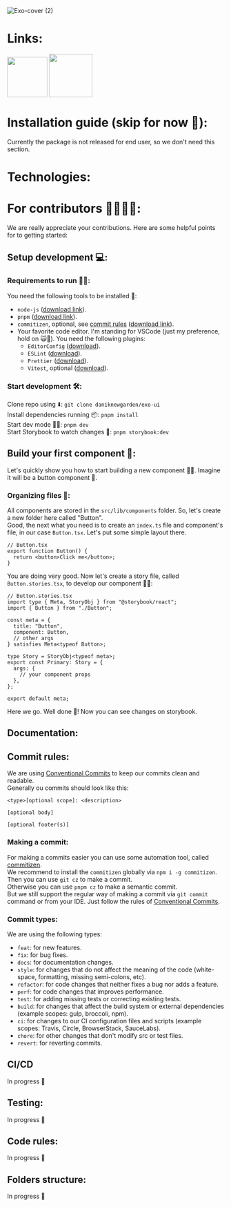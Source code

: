 ![Exo-cover (2)](https://github.com/daniknewgarden/exo-ui/assets/38109617/7c0a9d1b-3dcd-494f-91fb-001f130b99e1)
# Links:
[<img src="https://lh3.googleusercontent.com/fife/AK0iWDzqHZQo9ydmZwdjqJ3ZUqCaBd4Mc0AK-lUFxFTz8XTeXQoL-8TPFOhaLr3YxjTnKJ84Guxi1EJF_rvHj8qoaVeegG8f8VGlZXyS8geaCVdWXDRhoozESaOol4aG_IdP8ANgtD9SHdDwNKKUL6oNQqwBKUZ_u-31Iw0gPDrv57D_Gamt4wTo58AFlTDtHzfUnSZugts-UBkcOmtgS9H3epRDuBC-Lhifm4yafwKtWIoK2CNtE_uzvkIOKQ0B9CETu1YCvcChr2vQNjjd9Qp4ybjMzGAuAqqWsg7v4VmsgF7gEB_KbO88SMc9eIw_y7SJO4y_1b9IkeH_gTBtRvJ4krG3m-4MPA-l58hd7kmc6vIoZDGnXtRG0rcpvazaqmyn-m8Juw-GEPOLxH_uhJt4OPTwkhnTSKdc0pGOkJMB2CI1ejhxw6F1Jo4cOF0Dx6DqF3rZZZlWmh2VL4BYxldOCJEjMwda8VAHSA27bLTjf6SAcPx96xanwuV0nzCjNCURgwXdOl4x8og5Bmosm_FDnpBRaeOfCqRqyZixDydBJRHIg2gJ2oGDSDdv1XWzUECm7k5rc-VZbD6RPnjISQBBznJn_33A86FeMvjHoJtG0c5dO2U6TN_BpIt9qeFm2IjBDwqALbih8m0DCawLsMww94p0KlVRAtmrPrqMgBTLKEbPh4lvvwwZCLqz8cwFVOw8ll33xNmigTeFPdwXJ5uEV-KHrL983oiK1OHRTAf-bZWWgqJNOhuk-hgdHRFIEZlkAPXllOBo-X-TjQXQBfwt6mRA4DMhFBIJFOcnpZgC9sXMf6HBpZVb8vyz_pGr0Rjm8bnNTkUr8ac_eFuh-XHykBlEi15EZsltegHQa1zwecHJ90HtW01nIWyOCHQhyFnnus7w0v-CcR9a9tZwyK8YFjMB_0j1FSxh7a0EmRW9pdzEHo9MWiYIyzflL9lEliY6EZFwpa8cjc9cNN1YkjyNTfHBcZUVjdUN7D6xjGCUD-scq-fzc4aSTG0jbja6pkZTRU1AB9EGY-XUW4nRSNbNKh5NxkfH0CAeDWNS0u2GlwQCyvV86hXlQEoCU5wVvJPPuuDnQvW9N70VncQG-tnH4BKXsSQj_fxLzGdbHREfaOp1pvmTWr6TtA_Ov1vOoLJHdjr73Z_rZycuGWTc_-oL81bBnfIzCIDiORThPbkI6XdqLY6Oya_7hPi_MQlTFXiXG7nOhAhDwU6TG5jffM2MENSwRai2aCfZZql_LsPjQh0Jj1hmnwMqXA-ApPkdcenATQ8aFvzGB_DTx8aNM4y58Bmt2QTDxroIU5NO9DdlqzCwtKkLfnO3EjBc48BFLZ9lf3TJkYWCd4xLLArNE7M7LZyUHIzfWZY3TKIDwsHh1XJReM7OuDvYq0Q-Xn0Ekzvsbmn683Z5afydD1BpyYo93OP8aUkUNuyMOKTO0QaJhpKLxp7P4vDGeGRzep9vmv6HB_k4zzWz2YF-BIug1zO6eSKb1q6D-b_q_31CrLg1STRk7ic1X_MYfRGz9y47ksVdFqxTSXpNRKb9ZKF270jw_A8=w2063-h1144" width="93">](https://www.chromatic.com/library?appId=64d3eadfb3d5b8333ae70ad7)
[<img src="https://lh3.googleusercontent.com/u/0/drive-viewer/AK7aPaBLpYHiopONUPsJajGYS6JjJJE8sUo9FlZtavYI1BdJwLn5k0tOzIso1s3UIyxA_DBvdXDHx1Bzc48s11jS964BdKfOSA=w2063-h1144" width="100">](https://www.figma.com/file/704It4Imc2BSHeIM65asRD/EXO-KIT-by-Anthony-Choren?type=design&node-id=0%3A1&mode=design&t=Qf7FmTiE4kyqISpP-1)

# Installation guide (skip for now 🚧):

Currently the package is not released for end user, so we don't need this section.

# Technologies:

# For contributors 👩‍💻👨‍💻:

We are really appreciate your contributions. Here are some helpful points for to getting started:

## Setup development 💻️:

### Requirements to run 🏃‍♂️:

You need the following tools to be installed 🔧:

- `node-js` ([download link](https://nodejs.org/en/download)).
- `pnpm` ([download link](https://pnpm.io/installation)).
- `commitizen`, optional, see [commit rules](#commit-rules) ([download link](https://github.com/commitizen/cz-cli)).
- Your favorite code editor. I'm standing for VSCode (just my preference, hold on 🙀🫸). You need the following plugins:
  - `EditorConfig` ([download](https://editorconfig.org/#download)).
  - `ESLint` ([download](https://eslint.org/docs/latest/use/integrations#editors)).
  - `Prettier` ([download](https://prettier.io/docs/en/editors)).
  - `Vitest`, optional ([download](https://vitest.dev/guide/ide.html)).

### Start development 🛠️:

Clone repo using ⬇️: `git clone daniknewgarden/exo-ui` <br>
Install dependencies running 📦️: `pnpm install` <br>
Start dev mode 👩‍💻: `pnpm dev` <br>
Start Storybook to watch changes 📕: `pnpm storybook:dev` <br>

## Build your first component 🧩:

Let's quickly show you how to start building a new component 🏃‍♀️. Imagine it will be a button component 🔘.

### Organizing files 📂:

All components are stored in the `src/lib/components` folder. So, let's create a new folder here called "Button". <br>
Good, the next what you need is to create an `index.ts` file and component's file, in our case `Button.tsx`. Let's put some simple layout there. <br>

```tsx
// Button.tsx
export function Button() {
  return <button>Click me</button>;
}
```

You are doing very good. Now let's create a story file, called `Button.stories.tsx`, to develop our component 👨‍💻: <br>

```tsx
// Button.stories.tsx
import type { Meta, StoryObj } from "@storybook/react";
import { Button } from "./Button";

const meta = {
  title: "Button",
  component: Button,
  // other args
} satisfies Meta<typeof Button>;

type Story = StoryObj<typeof meta>;
export const Primary: Story = {
  args: {
    // your component props
  },
};

export default meta;
```

Here we go. Well done 🤗! Now you can see changes on storybook.

## Documentation:

## Commit rules:

We are using [Conventional Commits](https://www.conventionalcommits.org/en/v1.0.0/) to keep our commits clean and readable. <br>
Generally ou commits should look like this:

```
<type>[optional scope]: <description>

[optional body]

[optional footer(s)]
```

### Making a commit:

For making a commits easier you can use some automation tool, called [commitizen](https://commitizen-tools.github.io/commitizen/). <br>
We recommend to install the `commitizen` globally via `npm i -g commitizen`. Then you can use `git cz` to make a commit. <br>
Otherwise you can use `pnpm cz` to make a semantic commit. <br>
But we still support the regular way of making a commit via `git commit` command or from your IDE. Just follow the rules of [Conventional Commits](https://www.conventionalcommits.org/en/v1.0.0/). <br>

### Commit types:

We are using the following types:

- `feat`: for new features.
- `fix`: for bug fixes.
- `docs`: for documentation changes.
- `style`: for changes that do not affect the meaning of the code (white-space, formatting, missing semi-colons, etc).
- `refactor`: for code changes that neither fixes a bug nor adds a feature.
- `perf`: for code changes that improves performance.
- `test`: for adding missing tests or correcting existing tests.
- `build`: for changes that affect the build system or external dependencies (example scopes: gulp, broccoli, npm).
- `ci`: for changes to our CI configuration files and scripts (example scopes: Travis, Circle, BrowserStack, SauceLabs).
- `chore`: for other changes that don't modify src or test files.
- `revert`: for reverting commits.

## CI/CD

In progress 🚧

## Testing:

In progress 🚧

## Code rules:

In progress 🚧

## Folders structure:

In progress 🚧
